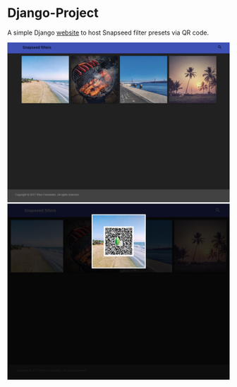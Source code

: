 # Django-Project
A simple Django [website](http://178.62.50.61/) to host Snapseed filter presets via QR code.



![Screenshot](example/snap.png)
![Screenshot](example/qr.png)